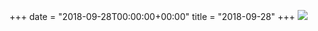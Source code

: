 +++
date = "2018-09-28T00:00:00+00:00"
title = "2018-09-28"
+++
<img class="img-fluid" src="/2018-09-28.jpg" />
